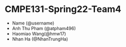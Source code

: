 # CMPE131-Spring22-Team4
- Name (@username)
- Anh Thu Pham (@atpham496)
- Haomiao Wang(@hmw17)
- Nhan Ha (@NhanTrungHa)

